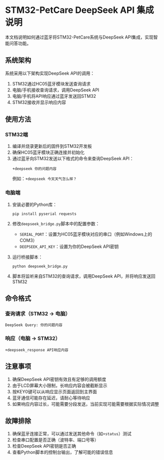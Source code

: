 # STM32-PetCare DeepSeek API 集成说明

本文档说明如何通过蓝牙将STM32-PetCare系统与DeepSeek API集成，实现智能问答功能。

## 系统架构

系统采用以下架构实现DeepSeek API的调用：

1. STM32通过HC05蓝牙模块发送查询请求
2. 电脑/手机接收查询请求，调用DeepSeek API
3. 电脑/手机将API响应通过蓝牙发送回STM32
4. STM32接收并显示响应内容

## 使用方法

### STM32端

1. 编译并烧录更新后的固件到STM32开发板
2. 确保HC05蓝牙模块正确连接并初始化
3. 通过蓝牙向STM32发送以下格式的命令来查询DeepSeek API：
   ```
   +deepseek 你的问题内容
   ```
   例如：`+deepseek 今天天气怎么样？`

### 电脑端

1. 安装必要的Python库：
   ```
   pip install pyserial requests
   ```

2. 修改`deepseek_bridge.py`脚本中的配置参数：
   - `SERIAL_PORT`：设置为HC05蓝牙模块对应的串口（例如Windows上的COM3）
   - `DEEPSEEK_API_KEY`：设置为你的DeepSeek API密钥

3. 运行桥接脚本：
   ```
   python deepseek_bridge.py
   ```

4. 脚本将监听来自STM32的查询请求，调用DeepSeek API，并将响应发送回STM32

## 命令格式

### 查询请求（STM32 -> 电脑）

```
DeepSeek Query: 你的问题内容
```

### 响应（电脑 -> STM32）

```
+deepseek_response API响应内容
```

## 注意事项

1. 确保DeepSeek API密钥有效且有足够的调用额度
2. 由于LCD屏幕大小限制，长响应内容会被截断显示
3. 按KEY0键可以从响应显示页面返回到主界面
4. 蓝牙通信可能存在延迟，请耐心等待响应
5. 如果响应内容过长，可能需要分段发送，当前实现可能需要根据实际情况调整

## 故障排除

1. 确保蓝牙连接正常，可以通过发送其他命令（如`+status`）测试
2. 检查串口配置是否正确（波特率、端口号等）
3. 检查DeepSeek API密钥是否正确
4. 查看Python脚本的控制台输出，了解可能的错误信息